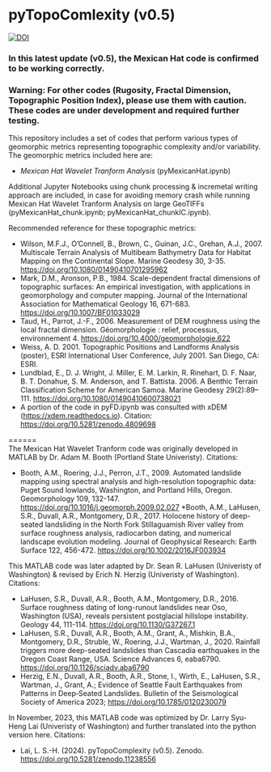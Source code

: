 # pyTopoComlexity (v0.5)
[![DOI](https://zenodo.org/badge/DOI/10.5281/zenodo.11238556.svg)](https://doi.org/10.5281/zenodo.11238556)

### In this latest update (v0.5), the Mexican Hat code is confirmed to be working correctly.
### Warning: For other codes (Rugosity, Fractal Dimension, Topographic Position Index), please use them with caution. These codes are under development and required further testing.

This repository includes a set of codes that perform various types of geomorphic metrics representing topographic complexity and/or variability. The geomorphic metrics included here are:  
* _Mexican Hat Wavelet Tranform Analysis_ (pyMexicanHat.ipynb)

Additional Jupyter Notebooks using chunk processing & incremetal writing approach are included, in case for avoiding memory crash while running Mexican Hat Wavelet Tranform Analysis on large GeoTIFFs (pyMexicanHat_chunk.ipynb; pyMexicanHat_chunkIC.ipynb).

Recommended reference for these topographic metrics:  
  * Wilson, M.F.J., O’Connell, B., Brown, C., Guinan, J.C., Grehan, A.J., 2007. Multiscale Terrain Analysis of Multibeam Bathymetry Data for Habitat Mapping on the Continental Slope. Marine Geodesy 30, 3-35. https://doi.org/10.1080/01490410701295962
  * Mark, D.M., Aronson, P.B., 1984. Scale-dependent fractal dimensions of topographic surfaces: An empirical investigation, with applications in geomorphology and computer mapping. Journal of the International Association for Mathematical Geology 16, 671-683. https://doi.org/10.1007/BF01033029
  * Taud, H., Parrot, J.-F., 2006. Measurement of DEM roughness using the local fractal dimension. Géomorphologie : relief, processus, environnement 4. https://doi.org/10.4000/geomorphologie.622
  * Weiss, A. D. 2001. Topographic Positions and Landforms Analysis (poster), ESRI International User Conference, July 2001. San Diego, CA: ESRI.
  * Lundblad, E., D. J. Wright, J. Miller, E. M. Larkin, R. Rinehart, D. F. Naar, B. T. Donahue, S. M. Anderson, and T. Battista. 2006. A Benthic Terrain Classification Scheme for American Samoa. Marine Geodesy 29(2):89–111. https://doi.org/10.1080/01490410600738021
  * A portion of the code in pyFD.ipynb was consulted with xDEM (https://xdem.readthedocs.io). Citation: https://doi.org/10.5281/zenodo.4809698
    
======   
The Mexican Hat Wavelet Tranform code was originally developed in MATLAB by Dr. Adam M. Booth (Portland State Univeristy). Citations:
  * Booth, A.M., Roering, J.J., Perron, J.T., 2009. Automated landslide mapping using spectral analysis and high-resolution topographic data: Puget Sound lowlands, Washington, and Portland Hills, Oregon.     Geomorphology 109, 132-147. https://doi.org/10.1016/j.geomorph.2009.02.027
  *Booth, A.M., LaHusen, S.R., Duvall, A.R., Montgomery, D.R., 2017. Holocene history of deep-seated landsliding in the North Fork Stillaguamish River valley from surface roughness analysis, radiocarbon dating, and numerical landscape evolution modeling. Journal of Geophysical Research: Earth Surface 122, 456-472. https://doi.org/10.1002/2016JF003934

This MATLAB code was later adapted by Dr. Sean R. LaHusen (Univeristy of Washington) & revised by Erich N. Herzig (Univeristy of Washington).  Citations:
  * LaHusen, S.R., Duvall, A.R., Booth, A.M., Montgomery, D.R., 2016. Surface roughness dating of long-runout landslides near Oso, Washington (USA), reveals persistent postglacial hillslope instability. Geology 44, 111-114. https://doi.org/10.1130/G37267.1
  * LaHusen, S.R., Duvall, A.R., Booth, A.M., Grant, A., Mishkin, B.A., Montgomery, D.R., Struble, W., Roering, J.J., Wartman, J., 2020. Rainfall triggers more deep-seated landslides than Cascadia earthquakes in the Oregon Coast Range, USA. Science Advances 6, eaba6790. https://doi.org/10.1126/sciadv.aba6790
  * Herzig, E.N., Duvall, A.R., Booth, A.R., Stone, I., Wirth, E., LaHusen, S.R., Wartman, J., Grant, A.; Evidence of Seattle Fault Earthquakes from Patterns in Deep‐Seated Landslides. Bulletin of the Seismological Society of America 2023; https://doi.org/10.1785/0120230079

In November, 2023, this MATLAB code was optimized by Dr. Larry Syu-Heng Lai (Univeristy of Washington) and further translated into the python version here. Citations:
 * Lai, L. S.-H. (2024). pyTopoComplexity (v0.5). Zenodo. https://doi.org/10.5281/zenodo.11238556
